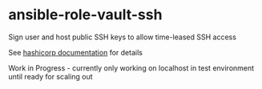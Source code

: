 ansible-role-vault-ssh
======================

Sign user and host public SSH keys to allow time-leased SSH access

See [hashicorp documentation](https://www.vaultproject.io/docs/secrets/ssh/signed-ssh-certificates.html) for details

Work in Progress - currently only working on localhost in test environment until ready for scaling out

